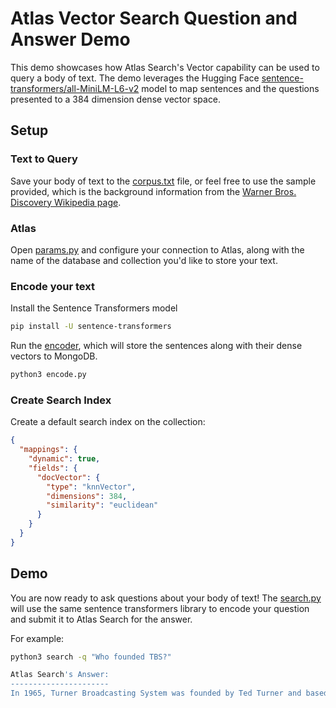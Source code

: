 # Atlas Vector Search Question and Answer Demo

This demo showcases how Atlas Search's Vector capability can be used to query a body of text. The demo leverages the Hugging Face [sentence-transformers/all-MiniLM-L6-v2](https://huggingface.co/sentence-transformers/all-MiniLM-L6-v2) model to map sentences and the questions presented to a 384 dimension dense vector space. 

## Setup

### Text to Query
Save your body of text to the [corpus.txt](corpus.txt) file, or feel free to use the sample provided, which is the background information from the [Warner Bros. Discovery Wikipedia page](https://en.wikipedia.org/wiki/Warner_Bros._Discovery).

### Atlas

Open [params.py](params.py) and configure your connection to Atlas, along with the name of the database and collection you'd like to store your text. 
### Encode your text
Install the Sentence Transformers model
```zsh
pip install -U sentence-transformers
```

Run the [encoder](encode.py), which will store the sentences along with their dense vectors to MongoDB. 
```python
python3 encode.py
```

### Create Search Index
Create a default search index on the collection:
```json
{
  "mappings": {
    "dynamic": true,
    "fields": {
      "docVector": {
        "type": "knnVector",
        "dimensions": 384,
        "similarity": "euclidean"
      }
    }
  }
}
```

## Demo
You are now ready to ask questions about your body of text! The [search.py](search.py) will use the same sentence transformers  library to encode your question and submit it to Atlas Search for the answer.

For example:

```zsh
python3 search -q "Who founded TBS?"

Atlas Search's Answer:
----------------------
In 1965, Turner Broadcasting System was founded by Ted Turner and based in Atlanta, Georgia. 
```

